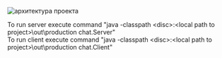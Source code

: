 
![архитектура проекта](C:\Users\user\Desktop\chat.png)


To run server execute command "java -classpath &lt;disc>\:&lt;local path to project>\out\production chat.Server"  
To run client execute command "java -classpath &lt;disc>\:&lt;local path to project>\out\production chat.Client"
